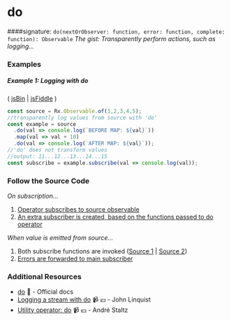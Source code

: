# do
####signature: `do(nextOrObserver: function, error: function, complete: function): Observable`
*The gist: Transparently perform actions, such as logging...*


### Examples

##### Example 1: Logging with do

( [jsBin](http://jsbin.com/jimazuriva/1/edit?js,console) | [jsFiddle](https://jsfiddle.net/btroncone/qtyakorq/) )

```js
const source = Rx.Observable.of(1,2,3,4,5);
//transparently log values from source with 'do'
const example = source
  .do(val => console.log(`BEFORE MAP: ${val}`))
  .map(val => val + 10)
  .do(val => console.log(`AFTER MAP: ${val}`));
//'do' does not transform values
//output: 11...12...13...14...15
const subscribe = example.subscribe(val => console.log(val));
```

### Follow the Source Code
*On subscription...*

1. [Operator subscribes to source observable](https://github.com/ReactiveX/rxjs/blob/master/src/operator/do.ts#L66)
2. [An extra subscriber is created, based on the functions passed to do operator](https://github.com/ReactiveX/rxjs/blob/master/src/operator/do.ts#L85)

*When value is emitted from source...*

1. Both subscribe functions are invoked ([Source 1](https://github.com/ReactiveX/rxjs/blob/master/src/operator/do.ts#L93) | [Source 2](https://github.com/ReactiveX/rxjs/blob/master/src/operator/do.ts#L97))
2. [Errors are forwarded to main subscriber](https://github.com/ReactiveX/rxjs/blob/master/src/operator/do.ts#L94-L95)



### Additional Resources
* [do](https://github.com/ReactiveX/rxjs/blob/master/src/operator/do.ts) :newspaper: - Official docs
* [Logging a stream with do](https://egghead.io/lessons/rxjs-logging-a-stream-with-do?course=step-by-step-async-javascript-with-rxjs) :video_camera: :dollar: - John Linquist
* [Utility operator: do](https://egghead.io/lessons/rxjs-utility-operator-do?course=rxjs-beyond-the-basics-operators-in-depth) :video_camera: :dollar: - André Staltz